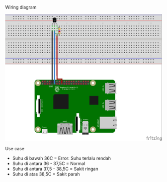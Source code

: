 Wiring diagram

![enter image description here](https://raw.githubusercontent.com/RMeilinaS/SICWeek5/master/wiringDiagram.jpg)

Use case

-   Suhu di bawah 36C = Error: Suhu terlalu rendah
-   Suhu di antara 36 - 37,5C = Normal
-   Suhu di antara 37,5 - 38,5C = Sakit ringan
-   Suhu di atas 38,5C = Sakit parah